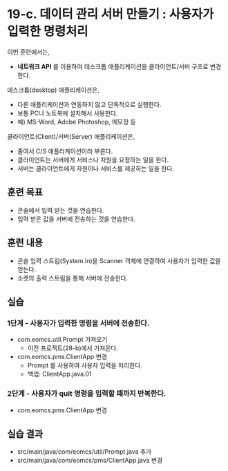 # 19-c. 데이터 관리 서버 만들기 : 사용자가 입력한 명령처리

이번 훈련에서는,
- **네트워크 API** 를 이용하여 데스크톱 애플리케이션을 클라이언트/서버 구조로 변경한다.

데스크톱(desktop) 애플리케이션은,
- 다른 애플리케이션과 연동하지 않고 단독적으로 실행한다.
- 보통 PC나 노트북에 설치해서 사용한다.
- 예) MS-Word, Adobe Photoshop, 메모장 등

클라이언트(Client)/서버(Server) 애플리케이션은,
- 줄여서 C/S 애플리케이션이라 부른다.
- 클라이언트는 서버에게 서비스나 자원을 요청하는 일을 한다.
- 서버는 클라이언트에게 자원이나 서비스를 제공하는 일을 한다.


## 훈련 목표
- 콘솔에서 입력 받는 것을 연습한다.
- 입력 받은 값을 서버에 전송하는 것을 연습한다.

## 훈련 내용
- 콘솔 입력 스트림(System.in)을 Scanner 객체에 연결하여 사용자가 입력한 값을 얻는다.
- 소켓의 출력 스트림을 통해 서버에 전송한다.


## 실습

### 1단계 - 사용자가 입력한 명령을 서버에 전송한다.

- com.eomcs.util.Prompt 가져오기
  - 이전 프로젝트(28-b)에서 가져온다.
- com.eomcs.pms.ClientApp 변경
  - Prompt 를 사용하여 사용자 입력을 처리한다.
  - 백업: ClientApp.java.01


### 2단계 - 사용자가 quit 명령을 입력할 때까지 반복한다.

- com.eomcs.pms.ClientApp 변경


## 실습 결과
- src/main/java/com/eomcs/util/Prompt.java 추가
- src/main/java/com/eomcs/pms/ClientApp.java 변경
